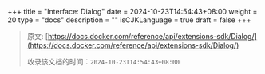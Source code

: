 +++
title = "Interface: Dialog"
date = 2024-10-23T14:54:43+08:00
weight = 20
type = "docs"
description = ""
isCJKLanguage = true
draft = false
+++

> 原文: [https://docs.docker.com/reference/api/extensions-sdk/Dialog/](https://docs.docker.com/reference/api/extensions-sdk/Dialog/)
>
> 收录该文档的时间：`2024-10-23T14:54:43+08:00`
